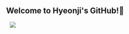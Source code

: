 ## Welcome to Hyeonji's GitHub!🌱
<p align="left">
<a href="https://jjrdd.tistory.com/">
    <img src="http://img.shields.io/badge/-Blog-orange?style=faltt&logo=tistory"
        style="height : auto; margin-left : 10px; margin-right : 10px;"/>
</a>
    
<!--
<p align="center">
    <img src="https://capsule-render.vercel.app/api?type=waving&color=D76283&height=300&section=header&text=HyeonJi-Jo&fontSize=90&fontAlignY=38&desc=Welcome%20to%20my%20page!&descSize=30" />
</p>

<h3 align="center">Languages and Tools:</h3>

<p align="center"> 
    <a href="https://www.cprogramming.com/" target="_blank"> 
        <img src="https://raw.githubusercontent.com/devicons/devicon/master/icons/c/c-original.svg" alt="c" width="40" height="40"/> 
    </a> 
    <a href="https://www.w3schools.com/cpp/" target="_blank"> 
        <img src="https://raw.githubusercontent.com/devicons/devicon/master/icons/cplusplus/cplusplus-original.svg" alt="cplusplus" width="40" height="40"/>
    </a> 
    <a href="https://www.w3schools.com/cs/" target="_blank"> 
        <img src="https://raw.githubusercontent.com/devicons/devicon/master/icons/csharp/csharp-original.svg" alt="csharp" width="40" height="40"/> 
    </a> 
    <a href="https://unity.com/" target="_blank"> 
        <img src="https://www.vectorlogo.zone/logos/unity3d/unity3d-icon.svg" alt="unity" width="40" height="40"/> 
    </a> 
</p>

<p align="center">
<a href="https://jjrdd.tistory.com/">
    <img src="http://img.shields.io/badge/-Hyeonji's Blog-pink?style=faltt&logo=Bloglovin"
        style="height : auto; margin-left : 10px; margin-right : 10px;"/>
</a>
<a href="">
    <img src="http://img.shields.io/badge/-Hyeonji's Notion-fbf595?style=faltt&logo=Notion"
        style="height : auto; margin-left : 10px; margin-right : 10px;"/> 
</p>

<p align="center"> 
    <img src="https://github-readme-stats.vercel.app/api?username=JoHyeonJi0408&show_icons=true&theme=dracula" alt="JoHyeonJi0408" />
</p>

<p align="center"> 
    <img src="https://github-readme-stats.vercel.app/api/top-langs?username=JoHyeonJi0408&show_icons=true&layout=compact&theme=dracula" alt="JoHyeonJi0408" />
</p>

<a href="https://github.com/JoHyeonJi0408/Catchmind">
<p align="center"> 
    <img src="https://github-readme-stats.vercel.app/api/pin/?username=JoHyeonJi0408&repo=Catchmind&theme=dracula" alt="JoHyeonJi0408"
</a>
    
<a href="https://github.com/JoHyeonJi0408/DirectX9">
    <img src="https://github-readme-stats.vercel.app/api/pin/?username=JoHyeonJi0408&repo=DirectX9&theme=dracula" alt="JoHyeonJi0408" />
</a>

<p align="center">
<img src="https://capsule-render.vercel.app/api?type=waving&color=D76283&height=300&section=footer" />
</p>
-->
